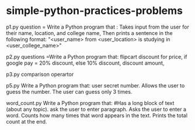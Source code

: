 #  simple-python-practices-problems

p1.py question =
Write a Python program that : 
Takes input from the user for their name, location, and college name,
Then prints a sentence in the following format:  "<user_name> from <user_location> is studying in <user_college_name>"

p2.py questions =Write a Python program that:
flipcart discount for price,
if google pay = 20% discount,
else 10% discount,
discount amount,

p3.py  comparison operartor

p5.py  Write a Python program that: user secret number. Allows the user to guess the number. The user can guess only 3 times. 

word_count.py
 Write a Python program that:
#Has a long block of text (about any topic).
ask the user to enter paragraph.
Asks the user to enter a word.
Counts how many times that word appears in the text.
Prints the total count at the end.


